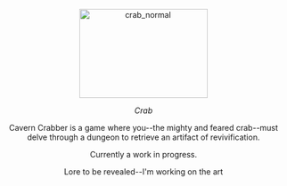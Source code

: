 <p align="center"><img width="230" height="160" alt="crab_normal" src="https://github.com/user-attachments/assets/e566f7fe-2341-49dd-bd0c-1bdd17345a8a" /> </p>

$$Crab$$
<p align="center">Cavern Crabber is a game where you--the mighty and feared crab--must delve through a dungeon to retrieve an artifact of revivification.</p>
<p align="center">Currently a work in progress.</p>
<p align="center">Lore to be revealed--I'm working on the art</p>
